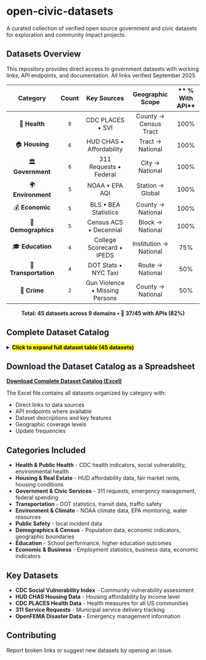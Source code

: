 # open-civic-datasets

A curated collection of verified open source government and civic datasets for exploration and community impact projects.

## Datasets Overview
This repository provides direct access to government datasets with working links, API endpoints, and documentation. All links verified September 2025.
<div align="center">

| **Category** | **Count** | **Key Sources** | **Geographic Scope** | ** % With API** |
|:---------------:|:------------:|:------------------:|:------------------------:|:-----------:|
| 🏥 **Health** | `8` | CDC PLACES • SVI | County → Census Tract | 100% |
| 🏠 **Housing** | `6` | HUD CHAS • Affordability | Tract → National | 100% |
| 🏛️ **Government** | `6` | 311 Requests • Federal | City → National | 100% |
| 🌍 **Environment** | `5` | NOAA • EPA AQI | Station → Global | 100% |
| 💰 **Economic** | `5` | BLS • BEA Statistics | County → National | 100% |
| 👥 **Demographics** | `5` | Census ACS • Decennial | Block → National | 100% |
| 🎓 **Education** | `4` | College Scorecard • IPEDS | Institution → National | 75% |
| 🚗 **Transportation** | `4` | DOT Stats • NYC Taxi | Route → National | 50% |
| 🚨 **Crime** | `2` | Gun Violence • Missing Persons | County → National | 50% |

**Total: 45 datasets across 9 domains • 🔧 37/45 with APIs (82%)**


</div>

## Complete Dataset Catalog

<details>
<summary><mark><strong>Click to expand full dataset table (45 datasets)</strong></mark></summary>

| Dataset Name | Category | Primary Link | Additional API or Data Link | Description | Geographic Levels | Update Frequency | Has API | Key Features | Record Count |
|:-------------|:---------|:-------------|:----------------------------|:------------|:------------------|:-----------------|:--------|:-------------|:-------------|
| CDC Social Vulnerability Index (SVI) | Health | https://www.atsdr.cdc.gov/place-health/php/svi/svi-data-documentation-download.html | https://svi.cdc.gov/data/ | 16 census variables measuring social vulnerability across 4 themes: socioeconomic status, household characteristics, racial/ethnic minority status, housing/transportation. Critical for emergency preparedness and health equity analysis. | National, State, County, Census Tract, ZIP Code | Biennial | Yes | Emergency preparedness, health equity, disaster response, vulnerability assessment, 4 vulnerability themes | 80,000+ census tracts |
| CDC PLACES Health Data - County | Health | https://data.cdc.gov/500-Cities-Places/PLACES-Local-Data-for-Better-Health-County-Data-20/swc5-untb | https://data.cdc.gov/resource/swc5-untb.json | 40 health measures: 12 health outcomes, 7 preventive services, 4 risk behaviors, 7 disabilities, 3 health status, 7 social needs. Small area estimation for all US counties. | County | Annual | Yes | Chronic disease indicators, health outcomes, preventive care, community health assessment | 3,100+ counties |
| CDC PLACES Health Data - Census Tract | Health | https://data.cdc.gov/500-Cities-Places/PLACES-Local-Data-for-Better-Health-Census-Tract-D/cwsq-ngmh | https://data.cdc.gov/resource/cwsq-ngmh.json | Neighborhood-level health indicators for 83,522 census tracts. Same 40 health measures as county data but at granular neighborhood level. | Census Tract | Annual | Yes | Neighborhood health, environmental justice, health equity, community interventions | 83,522 census tracts |
| CDC PLACES Health Data - ZIP Code | Health | https://data.cdc.gov/500-Cities-Places/PLACES-Local-Data-for-Better-Health-ZCTA-Data-2024/qnzd-25i4 | https://data.cdc.gov/resource/qnzd-25i4.json | ZIP Code level health data covering 32,520 ZCTAs. Perfect for healthcare delivery planning and community health assessments. | ZIP Code | Annual | Yes | Healthcare planning, insurance analysis, community health centers, population health | 32,520 ZIP codes |
| CDC PLACES Health Data - Place Level | Health | https://data.cdc.gov/500-Cities-Places/PLACES-Local-Data-for-Better-Health-Place-Data-20/eav7-hnsx | https://data.cdc.gov/resource/eav7-hnsx.json | City and town level health data. Same 40 health measures for incorporated places and census designated places. | Place/City | Annual | Yes | Municipal health planning, city comparisons, local health departments | 29,923 places |
| CDC WONDER Mortality Data | Health | https://wonder.cdc.gov/ | https://wonder.cdc.gov/wonder/help/wonder-api.html | Death certificates, cause of death, mortality trends, age-adjusted death rates by geography and demographics. | National, State, County | Annual | Yes | Mortality analysis, public health surveillance, cause of death tracking | Millions of death records |
| CDC BRFSS Behavioral Risk Factors | Health | https://www.cdc.gov/brfss/annual_data/annual_data.htm | https://www.cdc.gov/brfss/data_tools.htm | Adult health behaviors, chronic disease prevalence, preventive service use from 400,000+ annual interviews. | National, State, Metro | Annual | Yes | Health behavior surveillance, risk factor monitoring, prevention planning | 400,000+ interviews/year |
| CDC Environmental Health Tracking | Health | https://ephtracking.cdc.gov/DataExplorer/ | https://ephtracking.cdc.gov/apihelp | Environmental health data linking environmental hazards with health outcomes. Air quality, water quality, climate. | National, State, County | Varies | Yes | Environmental health, climate health, exposure assessment | Varies by indicator |
| HUD CHAS Housing Affordability API | Housing | https://www.huduser.gov/portal/dataset/api-terms-of-service.html | https://www.huduser.gov/portal/dataset/chas-api.html | Comprehensive Housing Affordability Strategy data. Housing problems by income level (30%, 50%, 80% AMI), cost burden analysis. | National, State, County, City, Census Tract | Annual | Yes | Housing affordability, cost burden, HUD program eligibility, housing needs assessment | Millions of households |
| HUD CHAS Census Tract Data | Housing | https://hudgis-hud.opendata.arcgis.com/datasets/HUD::acs-5yr-chas-estimate-data-by-tract/about | https://services.arcgis.com/VTyQ9soqVukalItT/arcgis/rest/services/ | Census tract-level housing affordability and housing problems data. Essential for neighborhood-level housing analysis. | Census Tract | Annual | Yes | Neighborhood housing, local planning, community development, housing equity | 80,000+ census tracts |
| HUD Fair Market Rents | Housing | https://www.huduser.gov/portal/datasets/fmr.html | https://www.huduser.gov/portal/dataset/fmr-api.html | Section 8 Housing Choice Voucher payment standards and rental market analysis by metro area and county. | National, Metro Area, County, ZIP Code | Annual | Yes | Section 8 vouchers, rental market analysis, affordable housing development | 3,000+ areas |
| HUD Income Limits | Housing | https://www.huduser.gov/portal/datasets/il.html | https://www.huduser.gov/portal/dataset/fmr-api.html | Area median income calculations, housing program eligibility thresholds by geography. | National, State, County, Metro | Annual | Yes | Housing program eligibility, income qualification, affordable housing development | 3,000+ areas |
| HUD Physical Inspection Scores | Housing | https://www.huduser.gov/portal/datasets/pis.html |  | HUD's Real Estate Assessment Center physical property inspection results for HUD-owned, insured, or subsidized properties including public housing and multifamily assisted housing. Point-in-time property scores ensuring decent, safe, sanitary housing conditions. | National, State, County, Property | Annual | No | Property condition assessment, housing quality scores, compliance monitoring, property management | 20,000 inspections/year |
| American Housing Survey | Housing | https://www.census.gov/programs-surveys/ahs.html | https://www.census.gov/programs-surveys/ahs/data.html | Comprehensive national housing stock data: housing quality, costs, neighborhoods, demographics. | National, Metro | Biennial | Yes | Housing stock analysis, housing quality, neighborhood characteristics | 50,000+ housing units |
| Federal 311 Service Requests | Government | https://catalog.data.gov/dataset/?tags=311 |  | Non-emergency municipal service requests: potholes, graffiti, noise complaints, streetlight outages across cities. | City, Ward, District, Point | Daily | Yes | Municipal services, government efficiency, community needs, service delivery | Millions of requests |
| NYC 311 Service Requests | Government | https://data.cityofnewyork.us/Social-Services/311-Service-Requests-from-2010-to-Present/erm2-nwe9 |  | Real-time NYC service requests since 2010. Incident location, agency response times, complaint types. | City, Borough, Community Board, Point | Real-time | Yes | NYC services, agency performance, neighborhood patterns, emergency response | 30M+ requests |
| Chicago 311 Service Requests | Government | https://data.cityofchicago.org/Service-Requests/311-Service-Requests/v6vf-nfxy |  | Chicago service requests with location, type, status, response times since 2011. | City, Ward, Point | Daily | Yes | Chicago municipal services, response analysis, community needs | 5M+ requests |
| OpenFEMA Disaster Data | Government | https://www.fema.gov/about/openfema/api | https://www.fema.gov/about/openfema/developer-resources | Disaster declarations, individual assistance, public assistance, hazard mitigation grants, National Risk Index. | National, State, County, Tribal | Daily | Yes | Emergency management, disaster response, risk assessment, recovery programs | Millions of records |
| FEMA National Risk Index | Government | https://www.fema.gov/flood-maps/products-tools/national-risk-index | https://hazards.fema.gov/nri/ | Natural hazard risk assessment for all US counties and census tracts. 18 hazard types. | County, Census Tract | Annual | Yes | Risk assessment, emergency planning, community resilience, hazard mitigation | 70,000+ geographies |
| USA Spending Federal Contracts | Government | https://www.usaspending.gov/ | https://api.usaspending.gov/ | Federal spending, contracts, grants, direct payments with recipient and location data. | National, State, County, Recipient | Daily | Yes | Government spending analysis, contract tracking, transparency, economic impact | Millions of transactions |
| DOT Transportation Statistics | Transportation | https://data.transportation.gov/ | https://data.transportation.gov/browse?sortBy=relevance&page=1&pageSize=20 | Traffic safety, aviation data, freight movement, highway performance, transit ridership, infrastructure condition. | National, State, County, Route | Monthly | Yes | Transportation planning, infrastructure investment, safety programs, economic impact | Millions of records |
| NYC Taxi & Limousine Data | Transportation | https://www.nyc.gov/site/tlc/about/tlc-trip-record-data.page |  | Trip records since 2009: pickup/dropoff locations, trip distance, fare amounts for yellow/green taxis and FHV. | City, Borough, Taxi Zone | Monthly | No | Urban mobility, transportation demand, economic impact, traffic patterns | Billions of trips |
| GTFS Transit Data | Transportation | https://transitfeeds.com/ | https://developers.google.com/transit/gtfs | Public transit schedules, routes, stops, service patterns for transit agencies nationwide. | Agency, Route, Stop | Real-time | Yes | Transit planning, accessibility analysis, multimodal transportation | 1,000+ agencies |
| Highway Performance Monitoring | Transportation | https://www.fhwa.dot.gov/policyinformation/hpms.cfm | https://www.fhwa.dot.gov/policyinformation/hpms/shapefiles.cfm | Highway conditions, traffic volumes, pavement quality, bridge conditions by road segment. | National, State, County, Segment | Annual | No | Infrastructure planning, pavement management, traffic analysis | 4M+ road segments |
| NOAA Climate Data Records | Environment | https://www.ncei.noaa.gov/products/climate-data-records | https://www.ncei.noaa.gov/data/ | Long-term climate measurements: temperature, precipitation, ocean data, satellite observations spanning 30+ years. | Global, National, State, County, Station | Daily | Yes | Climate research, weather forecasting, agricultural planning, environmental monitoring | Billions of observations |
| EPA Air Quality Monitoring | Environment | https://www.epa.gov/outdoor-air-quality-data | https://aqs.epa.gov/aqsweb/documents/data_api.html | Air Quality Index, pollutant concentrations (PM2.5, ozone, NO2), health advisories, trends analysis. | National, State, County, Station | Hourly | Yes | Public health, environmental compliance, air quality forecasting, health impact | Millions of measurements |
| EPA Toxic Release Inventory | Environment | https://www.epa.gov/toxics-release-inventory-tri-program |  | Chemical releases and transfers from industrial facilities. Pollution prevention, waste management data. | National, State, County, Facility | Annual | Yes | Environmental compliance, pollution tracking, community health, industrial monitoring | 20,000+ facilities |
| USGS Water Data | Environment | https://waterdata.usgs.gov/nwis | https://waterservices.usgs.gov/ | Real-time and historical water data: streamflow, groundwater, water quality from monitoring stations. | National, State, County, Station | Real-time | Yes | Water resources, flood monitoring, drought assessment, water quality | 1.5M+ monitoring sites |
| NOAA Storm Events Database | Environment | https://www.ncdc.noaa.gov/stormevents/ | https://www.ncdc.noaa.gov/stormevents/ftp.jsp | Severe weather events: tornadoes, hurricanes, floods, with damage estimates and casualties. | National, State, County | Monthly | No | Disaster planning, insurance, climate research, emergency management | 1M+ events |
| Gun Violence Archive | Crime | https://www.gunviolencearchive.org/ | https://www.gunviolencearchive.org/methodology | Gun violence incidents, mass shootings, officer-involved shootings with casualty data. | National, State, County, City | Daily | No | Gun violence research, policy analysis, public safety | 60,000+ incidents/year |
| National Missing Persons Database | Crime | https://www.namus.gov/ | https://www.namus.gov/api/CaseSets | Missing persons cases, unidentified remains, unclaimed persons with demographic details. | National, State, County | Real-time | Yes | Missing persons investigations, cold cases, victim identification | 100,000+ cases |
| Census American Community Survey | Demographics | https://www.census.gov/data/developers/data-sets/acs-1year.html | https://api.census.gov/data/key_signup.html | Demographics, economics, housing, social characteristics. 1-year estimates (65k+ pop) and 5-year estimates (all areas). | National, State, County, City, Tract, Block Group | Annual | Yes | Demographic analysis, market research, policy planning, resource allocation | Millions of estimates |
| Census Decennial Census | Demographics | https://www.census.gov/data/developers/data-sets/decennial-census.html | https://api.census.gov/data/key_signup.html | Complete population and housing counts every 10 years with detailed demographic characteristics. | National, State, County, City, Tract, Block | Decennial | Yes | Population counts, redistricting, demographic baselines, historical trends | 300M+ people |
| Census Geographic Services | Demographics | https://geocoding.geo.census.gov/geocoder/ |  | Address geocoding, geographic boundary files, TIGER/Line shapefiles, coordinate conversion. | National, State, County, Tract, Block | Annual | Yes | Address standardization, geographic analysis, spatial mapping, GIS applications | Millions of addresses |
| Current Population Survey | Demographics | https://www.census.gov/data/datasets/time-series/demo/cps/cps-basic.html |  | Monthly labor force data, employment, unemployment, demographics, income, poverty. | National, State, Metro | Monthly | Yes | Labor statistics, employment trends, demographic monitoring | 60,000+ households/month |
| American Time Use Survey | Demographics | https://www.bls.gov/tus/ |  | How Americans spend their time: work, leisure, household activities, care giving by demographics. | National, Demographic Groups | Annual | Yes | Time use research, work-life balance, social policy, economic analysis | 10,000+ respondents/year |
| College Scorecard | Education | https://collegescorecard.ed.gov/data/ |  | Higher education outcomes: graduation rates, earnings, debt, demographics, completion rates by program. | National, State, Institution | Annual | Yes | College selection, higher education policy, institutional assessment, ROI analysis | 7,000+ institutions |
| IPEDS Higher Education Data | Education | https://nces.ed.gov/ipeds/use-the-data | https://nces.ed.gov/ipeds/datacenter/ | Comprehensive higher education data: enrollment, finances, staff, graduation rates, student aid. | National, State, Institution | Annual | No | Higher education research, institutional analysis, policy development | 6,000+ institutions |
| School & District Navigator | Education | https://www.nces.ed.gov/ccd/districtsearch/ | https://educationdata.urban.org/documentation/ | K-12 school and district characteristics: enrollment, demographics, finances, performance. | National, State, District, School | Annual | Yes | School research, district analysis, education policy, parent information | 130,000+ schools |
| Civil Rights Data Collection | Education | https://www2.ed.gov/about/offices/list/ocr/data.html | https://www2.ed.gov/about/offices/list/ocr/data.html | School discipline, access to courses, teacher equity, harassment and bullying data. | National, State, District, School | Biennial | No | Education equity, civil rights monitoring, discipline analysis | 100,000+ schools |
| Bureau of Labor Statistics API | Economic | https://www.bls.gov/developers/ | https://api.bls.gov/ | Employment statistics, wages, inflation (CPI), productivity, workplace injuries, occupational outlook. | National, State, Metro, County | Monthly | Yes | Economic analysis, labor market research, policy development, business planning | Millions of data points |
| Bureau of Economic Analysis API | Economic | https://apps.bea.gov/api/signup/ | https://apps.bea.gov/api/ | GDP, personal income, international trade, regional economic data, input-output accounts. | National, State, County, Metro | Quarterly | Yes | Economic forecasting, regional development, policy analysis, business intelligence | Millions of estimates |
| Census Business Dynamics | Economic | https://www.census.gov/data/developers/data-sets/business-dynamics.html |  | Business formation, job creation/destruction, establishment dynamics by industry and geography. | National, State, County, Metro | Annual | Yes | Entrepreneurship research, economic development, business lifecycle analysis | Millions of establishments |
| County Business Patterns | Economic | https://www.census.gov/data/developers/data-sets/cbp-nonemp-zbp.html |  | Business establishment counts, employment, payroll by industry and geography. | National, State, County, ZIP Code | Annual | Yes | Economic development, industry analysis, market research | 7M+ establishments |
| Quarterly Census Employment Wages | Economic | https://www.bls.gov/cew/ |  | Employment and wage data by industry, county, and ownership sector from unemployment insurance. | National, State, County, Industry | Quarterly | No | Local economic analysis, wage research, industry trends | 10M+ establishments |

</details>


## Download the Dataset Catalog as a Spreadsheet

**[Download Complete Dataset Catalog (Excel)](open-civic-datasets.xlsx)**

The Excel file contains all datasets organized by category with:
- Direct links to data sources
- API endpoints where available  
- Dataset descriptions and key features
- Geographic coverage levels
- Update frequencies

## Categories Included

- **Health & Public Health** - CDC health indicators, social vulnerability, environmental health
- **Housing & Real Estate** - HUD affordability data, fair market rents, housing conditions  
- **Government & Civic Services** - 311 requests, emergency management, federal spending
- **Transportation** - DOT statistics, transit data, traffic safety
- **Environment & Climate** - NOAA climate data, EPA monitoring, water resources
- **Public Safety** - local incident data
- **Demographics & Census** - Population data, economic indicators, geographic boundaries
- **Education** - School performance, higher education outcomes
- **Economic & Business** - Employment statistics, business data, economic indicators

## Key Datasets

- **CDC Social Vulnerability Index** - Community vulnerability assessment
- **HUD CHAS Housing Data** - Housing affordability by income level
- **CDC PLACES Health Data** - Health measures for all US communities
- **311 Service Requests** - Municipal service delivery tracking
- **OpenFEMA Disaster Data** - Emergency management information

## Contributing

Report broken links or suggest new datasets by opening an issue.
